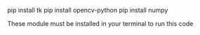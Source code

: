 pip install tk
pip install opencv-python
pip install numpy

These module must be installed in your terminal to run this code
